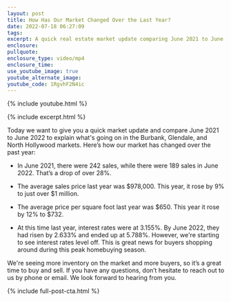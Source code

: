 ```yaml
---
layout: post
title: How Has Our Market Changed Over the Last Year?
date: 2022-07-18 06:27:09
tags:
excerpt: A quick real estate market update comparing June 2021 to June 2022.
enclosure:
pullquote:
enclosure_type: video/mp4
enclosure_time:
use_youtube_image: true
youtube_alternate_image:
youtube_code: 1RgvhF2N4ic
---
```

{% include youtube.html %}

{% include excerpt.html %}

Today we want to give you a quick market update and compare June 2021 to June 2022 to explain what's going on in the Burbank, Glendale, and North Hollywood markets. Here’s how our market has changed over the past year:

* In June 2021, there were 242 sales, while there were 189 sales in June 2022. That’s a drop of over 28%.

* The average sales price last year was $978,000. This year, it rose by 9% to just over $1 million.

* The average price per square foot last year was $650. This year it rose by 12% to $732.

* At this time last year, interest rates were at 3.155%. By June 2022, they had risen by 2.633% and ended up at 5.788%. However, we're starting to see interest rates level off. This is great news for buyers shopping around during this peak homebuying season.

We're seeing more inventory on the market and more buyers, so it’s a great time to buy and sell. If you have any questions, don’t hesitate to reach out to us by phone or email. We look forward to hearing from you.

{% include full-post-cta.html %}
